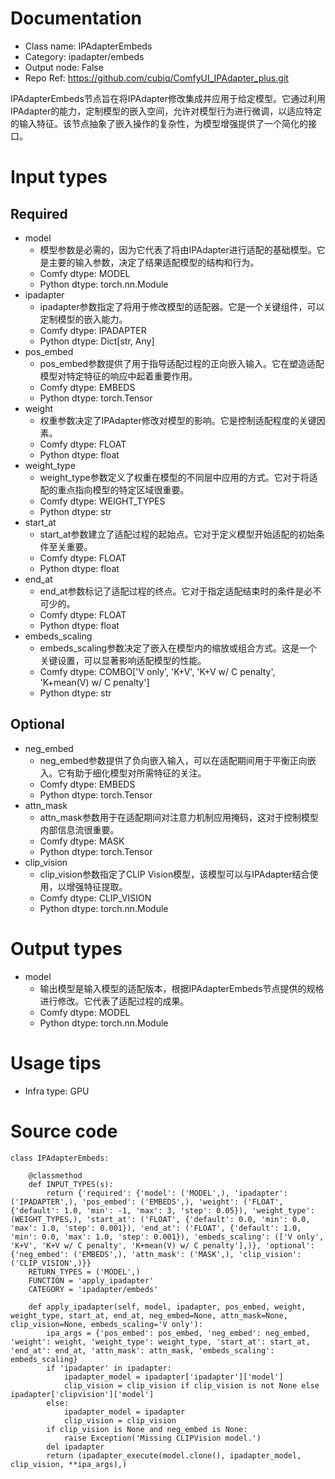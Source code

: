 # Documentation
- Class name: IPAdapterEmbeds
- Category: ipadapter/embeds
- Output node: False
- Repo Ref: https://github.com/cubiq/ComfyUI_IPAdapter_plus.git

IPAdapterEmbeds节点旨在将IPAdapter修改集成并应用于给定模型。它通过利用IPAdapter的能力，定制模型的嵌入空间，允许对模型行为进行微调，以适应特定的输入特征。该节点抽象了嵌入操作的复杂性，为模型增强提供了一个简化的接口。

# Input types
## Required
- model
    - 模型参数是必需的，因为它代表了将由IPAdapter进行适配的基础模型。它是主要的输入参数，决定了结果适配模型的结构和行为。
    - Comfy dtype: MODEL
    - Python dtype: torch.nn.Module
- ipadapter
    - ipadapter参数指定了将用于修改模型的适配器。它是一个关键组件，可以定制模型的嵌入能力。
    - Comfy dtype: IPADAPTER
    - Python dtype: Dict[str, Any]
- pos_embed
    - pos_embed参数提供了用于指导适配过程的正向嵌入输入。它在塑造适配模型对特定特征的响应中起着重要作用。
    - Comfy dtype: EMBEDS
    - Python dtype: torch.Tensor
- weight
    - 权重参数决定了IPAdapter修改对模型的影响。它是控制适配程度的关键因素。
    - Comfy dtype: FLOAT
    - Python dtype: float
- weight_type
    - weight_type参数定义了权重在模型的不同层中应用的方式。它对于将适配的重点指向模型的特定区域很重要。
    - Comfy dtype: WEIGHT_TYPES
    - Python dtype: str
- start_at
    - start_at参数建立了适配过程的起始点。它对于定义模型开始适配的初始条件至关重要。
    - Comfy dtype: FLOAT
    - Python dtype: float
- end_at
    - end_at参数标记了适配过程的终点。它对于指定适配结束时的条件是必不可少的。
    - Comfy dtype: FLOAT
    - Python dtype: float
- embeds_scaling
    - embeds_scaling参数决定了嵌入在模型内的缩放或组合方式。这是一个关键设置，可以显著影响适配模型的性能。
    - Comfy dtype: COMBO['V only', 'K+V', 'K+V w/ C penalty', 'K+mean(V) w/ C penalty']
    - Python dtype: str
## Optional
- neg_embed
    - neg_embed参数提供了负向嵌入输入，可以在适配期间用于平衡正向嵌入。它有助于细化模型对所需特征的关注。
    - Comfy dtype: EMBEDS
    - Python dtype: torch.Tensor
- attn_mask
    - attn_mask参数用于在适配期间对注意力机制应用掩码，这对于控制模型内部信息流很重要。
    - Comfy dtype: MASK
    - Python dtype: torch.Tensor
- clip_vision
    - clip_vision参数指定了CLIP Vision模型，该模型可以与IPAdapter结合使用，以增强特征提取。
    - Comfy dtype: CLIP_VISION
    - Python dtype: torch.nn.Module

# Output types
- model
    - 输出模型是输入模型的适配版本，根据IPAdapterEmbeds节点提供的规格进行修改。它代表了适配过程的成果。
    - Comfy dtype: MODEL
    - Python dtype: torch.nn.Module

# Usage tips
- Infra type: GPU

# Source code
```
class IPAdapterEmbeds:

    @classmethod
    def INPUT_TYPES(s):
        return {'required': {'model': ('MODEL',), 'ipadapter': ('IPADAPTER',), 'pos_embed': ('EMBEDS',), 'weight': ('FLOAT', {'default': 1.0, 'min': -1, 'max': 3, 'step': 0.05}), 'weight_type': (WEIGHT_TYPES,), 'start_at': ('FLOAT', {'default': 0.0, 'min': 0.0, 'max': 1.0, 'step': 0.001}), 'end_at': ('FLOAT', {'default': 1.0, 'min': 0.0, 'max': 1.0, 'step': 0.001}), 'embeds_scaling': (['V only', 'K+V', 'K+V w/ C penalty', 'K+mean(V) w/ C penalty'],)}, 'optional': {'neg_embed': ('EMBEDS',), 'attn_mask': ('MASK',), 'clip_vision': ('CLIP_VISION',)}}
    RETURN_TYPES = ('MODEL',)
    FUNCTION = 'apply_ipadapter'
    CATEGORY = 'ipadapter/embeds'

    def apply_ipadapter(self, model, ipadapter, pos_embed, weight, weight_type, start_at, end_at, neg_embed=None, attn_mask=None, clip_vision=None, embeds_scaling='V only'):
        ipa_args = {'pos_embed': pos_embed, 'neg_embed': neg_embed, 'weight': weight, 'weight_type': weight_type, 'start_at': start_at, 'end_at': end_at, 'attn_mask': attn_mask, 'embeds_scaling': embeds_scaling}
        if 'ipadapter' in ipadapter:
            ipadapter_model = ipadapter['ipadapter']['model']
            clip_vision = clip_vision if clip_vision is not None else ipadapter['clipvision']['model']
        else:
            ipadapter_model = ipadapter
            clip_vision = clip_vision
        if clip_vision is None and neg_embed is None:
            raise Exception('Missing CLIPVision model.')
        del ipadapter
        return (ipadapter_execute(model.clone(), ipadapter_model, clip_vision, **ipa_args),)
```